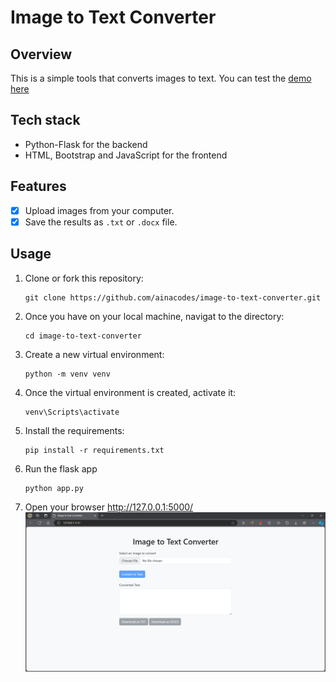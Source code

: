 # Image to Text Converter

## Overview

This is a simple tools that converts images to text. You can test the [demo here](https://image-to-text-converter-moue.onrender.com/)

## Tech stack

- Python-Flask for the backend
- HTML, Bootstrap and JavaScript for the frontend

## Features

- [x] Upload images from your computer.
- [x] Save the results as `.txt` or `.docx` file.

## Usage

1. Clone or fork this repository:
   ```
   git clone https://github.com/ainacodes/image-to-text-converter.git
   ```
2. Once you have on your local machine, navigat to the directory:

   ```
   cd image-to-text-converter

   ```

3. Create a new virtual environment:
   ```
   python -m venv venv
   ```
4. Once the virtual environment is created, activate it:
   ```
   venv\Scripts\activate
   ```
5. Install the requirements:
   ```
   pip install -r requirements.txt
   ```
6. Run the flask app
   ```
   python app.py
   ```
7. Open your browser http://127.0.0.1:5000/
   ![screenshot](./screenshot/img-text-converter.png)
